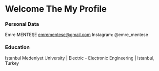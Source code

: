 # Welcome The My Profile

### Personal Data

  Emre MENTEŞE
  emrementese@gmail.com
  Instagram: @emre_mentese

### Education

  Istanbul Medeniyet University | Electric - Electronic Engineering | Istanbul, Turkey

